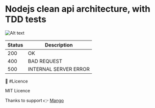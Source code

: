 # Nodejs clean api architecture, with TDD tests
![Alt text](https://nextsoftware.io/files/images/logos/main/nodejs-logo.png)


| Status | Description |
| --- | --- |
| 200 | OK |
| 400 | BAD REQUEST |
| 500 | INTERNAL SERVER ERROR |

📝 #Licence

MIT Licence

Thanks to support 👉 [Mango](https://www.youtube.com/channel/UCabelTt5YHot17aKb19VRNA)
